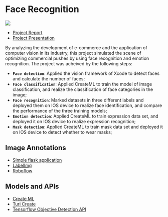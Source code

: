 # Face Recognition
![](https://github.com/Kaicheng1995/Face-Recognition/blob/main/Demo/demo.gif)

* <a href="https://github.com/Kaicheng1995/Face-Recognition/blob/main/Project_Report.pdf" target="_blank">Project Report</a>
* <a href="https://github.com/Kaicheng1995/Face-Recognition/blob/main/Presentation.pdf" target="_blank">Project Presentation</a>

By analyzing the development of e-commerce and the application of computer vision in its industry, this project simulated the scene of optimizing commercial pushes by using face recognition and emotion recognition. The project was acheived by the following steps:

+ **`Face detection`**: Applied the vision framework of Xcode to detect faces and calculate the number of faces;
+ **`Face classification`**: Applied CreateML to train the model of image classification, and realize the classification of face categories in the image;
+ **`Face recognition`**: Marked datasets in three different labels and deployed them on IOS device to realize face identification, and compare the performance of the three training models; 
+ **`Emotion detection`**: Applied CreateML to train expression data set, and deployed it on IOS device to realize expression recognition; 
+ **`Mask detection`**: Applied CreateML to train mask data set and deployed it on IOS device to detect whether to wear masks;

## Image Annotations

+ <a href="https://github.com/sgp715/simple_image_annotator" target="_blank">Simple flask application</a>
+ <a href="https://github.com/tzutalin/labelImg" target="_blank">LabelImg</a>
+ <a href="https://app.roboflow.ai" target="_blank">Roboflow</a>

## Models and APIs
+ <a href="https://developer.apple.com/machine-learning/create-ml/" target="_blank">Create ML</a>
+ <a href="https://github.com/Kaicheng1995/Face-Recognition/blob/main/Face_Recognition_Turi.py" target="_blank">Turi Create</a>
+ <a href="https://github.com/Kaicheng1995/Face-Recognition/blob/main/tensorflow_object_detection_faster_rcnn.py" target="_blank">Tensorflow Objective Detection API</a>
